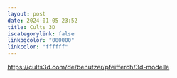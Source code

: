 ```yaml
---
layout: post
date: 2024-01-05 23:52
title: Cults 3D
iscategorylink: false
linkbgcolor: "000000"
linkcolor: "ffffff"
---
```

https://cults3d.com/de/benutzer/pfeifferch/3d-modelle
